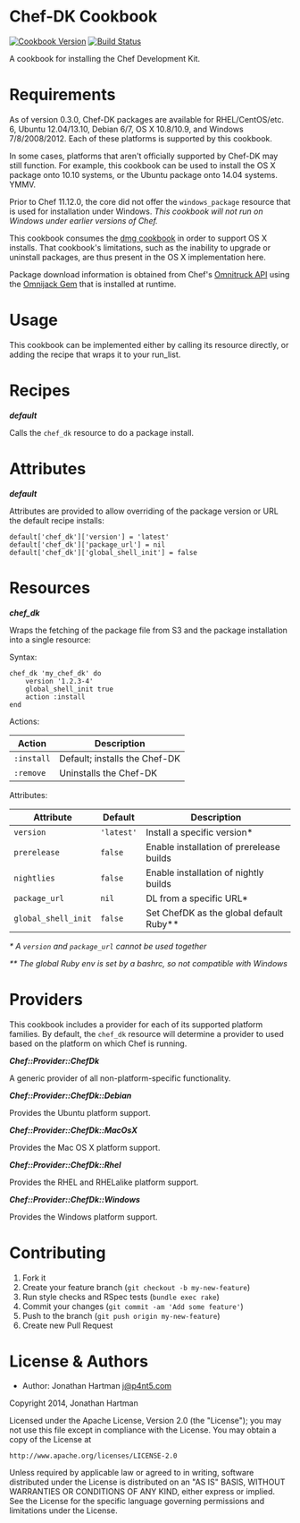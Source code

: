 Chef-DK Cookbook
================
[![Cookbook Version](http://img.shields.io/cookbook/v/chef-dk.svg)][cookbook]
[![Build Status](http://img.shields.io/travis/RoboticCheese/chef-dk-chef.svg)][travis]

[cookbook]: https://supermarket.getchef.com/cookbooks/chef-dk
[travis]: http://travis-ci.org/RoboticCheese/chef-dk-chef

A cookbook for installing the Chef Development Kit.

Requirements
============

As of version 0.3.0, Chef-DK packages are available for RHEL/CentOS/etc. 6,
Ubuntu 12.04/13.10, Debian 6/7, OS X 10.8/10.9, and Windows 7/8/2008/2012. Each
of these platforms is supported by this cookbook.

In some cases, platforms that aren't officially supported by Chef-DK may still
function. For example, this cookbook can be used to install the OS X package
onto 10.10 systems, or the Ubuntu package onto 14.04 systems. YMMV.

Prior to Chef 11.12.0, the core did not offer the `windows_package` resource
that is used for installation under Windows. _This cookbook will not run on
Windows under earlier versions of Chef._

This cookbook consumes the
[dmg cookbook](http://supermarket.getchef.com/cookbooks/dmg) in order to
support OS X installs. That cookbook's limitations, such as the inability
to upgrade or uninstall packages, are thus present in the OS X implementation
here.

Package download information is obtained from Chef's
[Omnitruck API](https://github.com/opscode/opscode-omnitruck) using the
[Omnijack Gem](https://github.com/RoboticCheese/omnijack-ruby) that is
installed at runtime.

Usage
=====

This cookbook can be implemented either by calling its resource directly, or
adding the recipe that wraps it to your run\_list.

Recipes
=======

***default***

Calls the `chef_dk` resource to do a package install.

Attributes
==========

***default***

Attributes are provided to allow overriding of the package version or URL the
default recipe installs:

    default['chef_dk']['version'] = 'latest'
    default['chef_dk']['package_url'] = nil
    default['chef_dk']['global_shell_init'] = false

Resources
=========

***chef_dk***

Wraps the fetching of the package file from S3 and the package installation
into a single resource:

Syntax:

    chef_dk 'my_chef_dk' do
        version '1.2.3-4'
        global_shell_init true
        action :install
    end

Actions:

| Action     | Description                   |
|------------|-------------------------------|
| `:install` | Default; installs the Chef-DK |
| `:remove`  | Uninstalls the Chef-DK        |

Attributes:

| Attribute           | Default    | Description                               |
|---------------------|------------|-------------------------------------------|
| `version`           | `'latest'` | Install a specific version\*              |
| `prerelease`        | `false`    | Enable installation of prerelease builds  |
| `nightlies`         | `false`    | Enable installation of nightly builds     |
| `package_url`       | `nil`      | DL from a specific URL\*                  |
| `global_shell_init` | `false`    | Set ChefDK as the global default Ruby\*\* |

_\* A `version` and `package_url` cannot be used together_

_\*\* The global Ruby env is set by a bashrc, so not compatible with Windows_

Providers
=========

This cookbook includes a provider for each of its supported platform families.
By default, the `chef_dk` resource will determine a provider to used based on
the platform on which Chef is running.

***Chef::Provider::ChefDk***

A generic provider of all non-platform-specific functionality.

***Chef::Provider::ChefDk::Debian***

Provides the Ubuntu platform support.

***Chef::Provider::ChefDk::MacOsX***

Provides the Mac OS X platform support.

***Chef::Provider::ChefDk::Rhel***

Provides the RHEL and RHELalike platform support.

***Chef::Provider::ChefDk::Windows***

Provides the Windows platform support.

Contributing
============

1. Fork it
2. Create your feature branch (`git checkout -b my-new-feature`)
3. Run style checks and RSpec tests (`bundle exec rake`)
4. Commit your changes (`git commit -am 'Add some feature'`)
5. Push to the branch (`git push origin my-new-feature`)
6. Create new Pull Request

License & Authors
=================
- Author: Jonathan Hartman <j@p4nt5.com>

Copyright 2014, Jonathan Hartman

Licensed under the Apache License, Version 2.0 (the "License");
you may not use this file except in compliance with the License.
You may obtain a copy of the License at

    http://www.apache.org/licenses/LICENSE-2.0

Unless required by applicable law or agreed to in writing, software
distributed under the License is distributed on an "AS IS" BASIS,
WITHOUT WARRANTIES OR CONDITIONS OF ANY KIND, either express or implied.
See the License for the specific language governing permissions and
limitations under the License.
